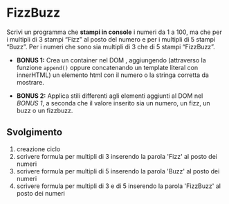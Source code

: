FizzBuzz
===
Scrivi un programma che **stampi in console** i numeri da 1 a 100,
ma che per i multipli di 3 stampi “Fizz” al posto del numero e per i multipli di 5 stampi “Buzz”.
Per i numeri che sono sia multipli di 3 che di 5 stampi “FizzBuzz”.
- **BONUS 1:**
Crea un container nel DOM , aggiungendo (attraverso la funzione `append()` oppure concatenando un template literal con innerHTML) un elemento html con il numero o la stringa corretta da mostrare.

- **BONUS 2:**
Applica stili differenti agli elementi aggiunti al DOM nel *BONUS 1*, a seconda che il valore inserito sia un numero, un fizz, un buzz o un fizzbuzz.
## Svolgimento
1. creazione ciclo 
2. scrivere formula per multipli di 3 inserendo la parola 'Fizz' al posto dei numeri
3. scrivere formula per multipli di 5 inserendo la parola 'Buzz' al posto dei numeri
4. scrivere formula per multipli di 3 e di 5 inserendo la parola 'FizzBuzz' al posto dei numeri
